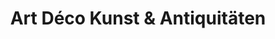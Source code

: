 ---
title: "Art Déco Kunst & Antiquitäten"
url: /koeln/art-deco-kunst-und-antiquitaeten/
shop: Möbel
---